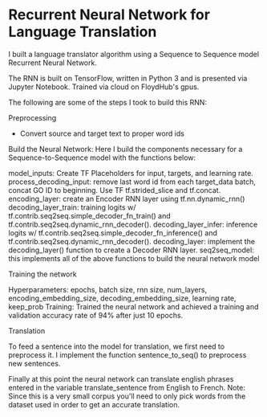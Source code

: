 # Recurrent Neural Network for Language Translation

I built a language translator algorithm using a Sequence to Sequence model Recurrent Neural Network.

The RNN is built on TensorFlow, written in Python 3 and is presented via Jupyter Notebook. Trained via cloud on FloydHub's gpus. 

The following are some of the steps I took to build this RNN:

Preprocessing

- Convert source and target text to proper word ids

Build the Neural Network: Here I build the components necessary for a Sequence-to-Sequence model with the functions below:

model_inputs:  Create TF Placeholders for input, targets, and learning rate.
process_decoding_input: remove last word id from each target_data batch, concat GO ID to beginning. Use TF tf.strided_slice and tf.concat. 
encoding_layer: create an Encoder RNN layer using tf.nn.dynamic_rnn()
decoding_layer_train: training logits w/ tf.contrib.seq2seq.simple_decoder_fn_train() and tf.contrib.seq2seq.dynamic_rnn_decoder(). 
decoding_layer_infer: inference logits w/ tf.contrib.seq2seq.simple_decoder_fn_inference() and tf.contrib.seq2seq.dynamic_rnn_decoder().
decoding_layer: implement the decoding_layer() function to create a Decoder RNN layer.
seq2seq_model: this implements all of the above functions to build the neural network model


Training the network

Hyperparameters: epochs, batch size, rnn size, num_layers, encoding_embedding_size, decoding_embedding_size, learning rate, keep_prob
Training: Trained the neural network and achieved a training and validation accuracy rate of 94% after just 10 epochs.

Translation

To feed a sentence into the model for translation, we first need to preprocess it. I implement the function sentence_to_seq() to preprocess new sentences.

Finally at this point the neural network can translate english phrases entered in the variable translate_sentence from English to French. Note: Since this is a very small corpus you'll need to only pick words from the dataset used in order to get an accurate translation.
